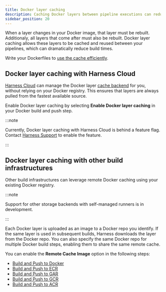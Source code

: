 ```yaml
---
title: Docker layer caching
description: Caching Docker layers between pipeline executions can reduce build times.
sidebar_position: 20
---
```


When a layer changes in your Docker image, that layer must be rebuilt. Additionaly, all layers that come after must also be rebuilt. Docker layer caching allows these layers to be cached and reused between your pipelines, which can dramatically reduce build times.

Write your Dockerfiles to [use the cache efficiently](https://docs.docker.com/build/cache/#how-can-i-use-the-cache-efficiently).

## Docker layer caching with Harness Cloud

[Harness Cloud](../set-up-build-infrastructure/use-harness-cloud-build-infrastructure.md) can manage the Docker layer [cache backend](https://docs.docker.com/build/cache/backends/) for you, without relying on your Docker registry. This ensures that layers are always pulled from the fastest available source.

Enable Docker layer caching by selecting __Enable Docker layer caching__ in your Docker build and push step.

:::note

Currently, Docker layer caching with Harness Cloud is behind a feature flag. Contact [Harness Support](mailto:support@harness.io) to enable the feature.<!-- CI_ENABLE_DLC and CI_HOSTED_CONTAINERLESS_OOTB_STEP_ENABLED --> <!-- DLC uses the buildx plugin rather than kaniko or drone-docker. Example - GCR buildx plugin: https://github.com/drone-plugins/drone-buildx-gcr -->

:::

## Docker layer caching with other build infrastructures

Other build infrastructures can leverage remote Docker caching using your existing Docker registry.

:::note

Support for other storage backends with self-managed runners is in development.

:::

Each Docker layer is uploaded as an image to a Docker repo you identify. If the same layer is used in subsequent builds, Harness downloads the layer from the Docker repo. You can also specify the same Docker repo for multiple Docker build steps, enabling them to share the same remote cache.

You can enable the **Remote Cache Image** option in the following steps:

* [Build and Push to Docker](../build-and-upload-artifacts/build-and-push/build-and-push-to-docker-registry.md)
* [Build and Push to ECR](../build-and-upload-artifacts/build-and-push/build-and-push-to-ecr-step-settings.md)
* [Build and Push to GAR](/docs/continuous-integration/use-ci/build-and-upload-artifacts/build-and-push/build-and-push-to-gar.md)
* [Build and Push to GCR](/docs/continuous-integration/use-ci/build-and-upload-artifacts/build-and-push/build-and-push-to-gcr.md)
* [Build and Push to ACR](/docs/continuous-integration/use-ci/build-and-upload-artifacts/build-and-push/build-and-push-to-acr.md)